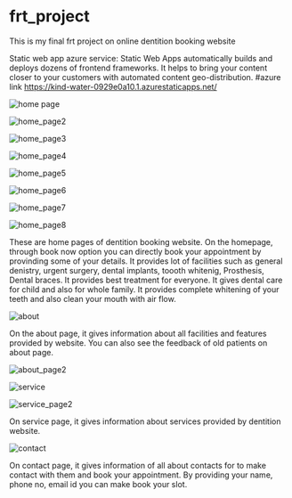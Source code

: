 # frt_project
This is my final frt project on online dentition booking website

Static web app azure service: 
Static Web Apps automatically builds and deploys dozens of frontend frameworks. It helps to bring your content closer to your customers with automated content geo-distribution.
#azure link   https://kind-water-0929e0a10.1.azurestaticapps.net/

![home page](https://user-images.githubusercontent.com/91935720/185044438-8d1d499b-9851-4b4a-9211-c2b6af2be508.png)

![home_page2](https://user-images.githubusercontent.com/91935720/185045793-0a71a78e-5063-4298-9ffa-179fe848c0ce.png)

![home_page3](https://user-images.githubusercontent.com/91935720/185045849-f225e2bb-e8ef-4bb5-a8cd-c1dc8af073b8.png)

![home_page4](https://user-images.githubusercontent.com/91935720/185045890-1340297a-f660-4261-ab7d-15222d48ddc2.png)

![home_page5](https://user-images.githubusercontent.com/91935720/185045919-a4e1d48b-a02b-441f-ac38-1786d82d6df3.png)

![home_page6](https://user-images.githubusercontent.com/91935720/185045964-33bd1c76-48b0-4d2d-b729-af23d6cfd256.png)

![home_page7](https://user-images.githubusercontent.com/91935720/185046007-80bffeef-8c8d-47d6-94d2-a0ae56c714aa.png)

![home_page8](https://user-images.githubusercontent.com/91935720/185046054-fbaaed37-b5ac-4e85-8613-c22c71c0e7f3.png)

These are home pages of dentition booking website. On the homepage, through book now option you can directly book your appointment by provinding some of your details.
It provides lot of facilities such as general denistry, urgent surgery, dental implants, toooth whitenig, Prosthesis, Dental braces. It provides best treatment for everyone. It gives dental care for child and also for whole family. It provides complete whitening of your teeth and also clean your mouth with air flow.

![about](https://user-images.githubusercontent.com/91935720/185049973-f0c7ce89-0953-478d-90db-a7ffbd66d1a6.png)

On the about page, it gives information about all facilities and features provided by website. You can also see the feedback of old patients on about page.

![about_page2](https://user-images.githubusercontent.com/91935720/185050933-d07ea262-c480-4687-b25c-5ae692d5c1aa.png)

![service](https://user-images.githubusercontent.com/91935720/185051214-46e8e1ed-7d32-46ac-9b0e-759763ff07a3.png)

![service_page2](https://user-images.githubusercontent.com/91935720/185051254-9517b40a-c2fb-46cd-85fa-24b7e6bd0305.png)

On service page, it gives information about services provided by dentition website.

![contact](https://user-images.githubusercontent.com/91935720/185051597-d5659651-45a7-434c-9422-acbf660389bf.png)

On contact page, it gives information of all about contacts for to make contact with them and book your appointment. By providing your name, phone no, email id you can make book your slot.
